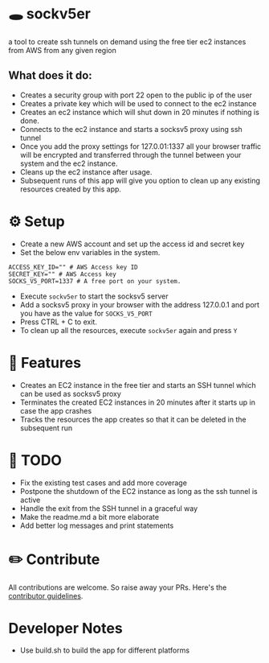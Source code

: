 # 🕳️ sockv5er
a tool to create ssh tunnels on demand using the free tier ec2 instances from AWS from any given region

## What does it do:
- Creates a security group with port 22 open to the public ip of the user
- Creates a private key which will be used to connect to the ec2 instance
- Creates an ec2 instance which will shut down in 20 minutes if nothing is done.
- Connects to the ec2 instance and starts a socksv5 proxy using ssh tunnel
- Once you add the proxy settings for 127.0.01:1337 all your browser traffic will be encrypted and transferred through the tunnel between your system and the ec2 instance.
- Cleans up the ec2 instance after usage.
- Subsequent runs of this app will give you option to clean up any existing resources created by this app.

# ⚙️ Setup 
- Create a new AWS account and set up the access id and secret key
- Set the below env variables in the system.

```shell
ACCESS_KEY_ID="" # AWS Access key ID
SECRET_KEY="" # AWS Access key
SOCKS_V5_PORT=1337 # A free port on your system.
```
- Execute `sockv5er` to start the socksv5 server
- Add a socksv5 proxy in your browser with the address 127.0.0.1 and port you have as the value for `SOCKS_V5_PORT`
- Press CTRL + C to exit.
- To clean up all the resources, execute `sockv5er` again and press `Y`

# 🎊 Features
- Creates an EC2 instance in the free tier and starts an SSH tunnel which can be used as socksv5 proxy
- Terminates the created EC2 instances in 20 minutes after it starts up in case the app crashes
- Tracks the resources the app creates so that it can be deleted in the subsequent run

# 📝 TODO
- Fix the existing test cases and add more coverage
- Postpone the shutdown of the EC2 instance as long as the ssh tunnel is active 
- Handle the exit from the SSH tunnel in a graceful way
- Make the readme.md a bit more elaborate
- Add better log messages and print statements

# ✏️ Contribute
All contributions are welcome. So raise away your PRs. Here's the [contributor guidelines](https://github.com/platput/sockv5er/blob/main/CONTRIBUTING.md).

# Developer Notes
- Use build.sh to build the app for different platforms
